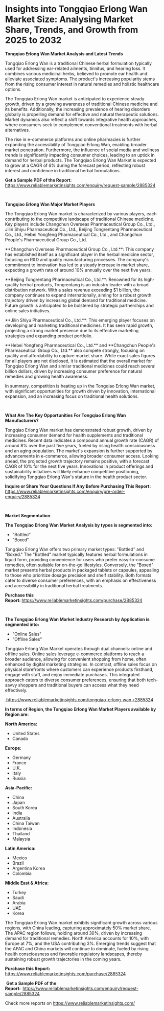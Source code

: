 <p><h1>Insights into Tongqiao Erlong Wan Market Size: Analysing Market Share, Trends, and Growth from 2025 to 2032</h1></p><p><strong>Tongqiao Erlong Wan Market Analysis and Latest Trends</strong></p>
<p><p>Tongqiao Erlong Wan is a traditional Chinese herbal formulation typically used for addressing ear-related ailments, tinnitus, and hearing loss. It combines various medicinal herbs, believed to promote ear health and alleviate associated symptoms. The product's increasing popularity stems from the rising consumer interest in natural remedies and holistic healthcare options.</p><p>The Tongqiao Erlong Wan market is anticipated to experience steady growth, driven by a growing awareness of traditional Chinese medicine and its benefits. Additionally, the increasing prevalence of hearing disorders globally is propelling demand for effective and natural therapeutic solutions. Market dynamics also reflect a shift towards integrative health approaches, where consumers seek to complement conventional treatments with herbal alternatives.</p><p>The rise in e-commerce platforms and online pharmacies is further expanding the accessibility of Tongqiao Erlong Wan, enabling broader market penetration. Furthermore, the influence of social media and wellness trends is significantly impacting consumer choices, leading to an uptick in demand for herbal products. The Tongqiao Erlong Wan Market is expected to grow at a CAGR of 6% during the forecast period, reflecting robust interest and confidence in traditional herbal formulations.</p></p>
<p><strong>Get a Sample PDF of the Report:&nbsp;</strong> <a href="https://www.reliablemarketinsights.com/enquiry/request-sample/2885324?utm_campaign=2667&utm_medium=2&utm_source=Github&utm_content=ia&utm_term=13032025&utm_id=tongqiao-erlong-wan">https://www.reliablemarketinsights.com/enquiry/request-sample/2885324</a></p>
<p>&nbsp;</p>
<p><strong>Tongqiao Erlong Wan Major Market Players</strong></p>
<p><p>The Tongqiao Erlong Wan market is characterized by various players, each contributing to the competitive landscape of traditional Chinese medicine. Key players include Changchun Overseas Pharmaceutical Group Co., Ltd., Jilin Shiyu Pharmaceutical Co., Ltd., Beijing Tongrentang Pharmaceutical Co., Ltd., Hebei Yongfeng Pharmaceutical Co., Ltd., and Changchun People's Pharmaceutical Group Co., Ltd.</p><p>**Changchun Overseas Pharmaceutical Group Co., Ltd.**: This company has established itself as a significant player in the herbal medicine sector, focusing on R&D and quality manufacturing processes. The company's commitment to innovation has led to a steady increase in market share, expecting a growth rate of around 10% annually over the next five years.</p><p>**Beijing Tongrentang Pharmaceutical Co., Ltd.**: Renowned for its high-quality herbal products, Tongrentang is an industry leader with a broad distribution network. With a sales revenue exceeding $1 billion, the company continues to expand internationally, aiming for a robust growth trajectory driven by increasing global demand for traditional medicine. Future growth is anticipated to be bolstered by strategic partnerships and online sales initiatives.</p><p>**Jilin Shiyu Pharmaceutical Co., Ltd.**: This emerging player focuses on developing and marketing traditional medicines. It has seen rapid growth, projecting a strong market presence due to its effective marketing strategies and expanding product portfolio.</p><p>**Hebei Yongfeng Pharmaceutical Co., Ltd.** and **Changchun People's Pharmaceutical Group Co., Ltd.** also compete strongly, focusing on quality and affordability to capture market share. While exact sales figures for all players are not disclosed, it is estimated that the overall market for Tongqiao Erlong Wan and similar traditional medicines could reach several billion dollars, driven by increasing consumer preference for natural remedies and growing health awareness.</p><p>In summary, competition is heating up in the Tongqiao Erlong Wan market, with significant opportunities for growth driven by innovation, international expansion, and an increasing focus on traditional health solutions.</p></p>
<p>&nbsp;</p>
<p><strong>What Are The Key Opportunities For Tongqiao Erlong Wan Manufacturers?</strong></p>
<p><p>Tongqiao Erlong Wan market has demonstrated robust growth, driven by increasing consumer demand for health supplements and traditional medicines. Recent data indicates a compound annual growth rate (CAGR) of around 8% over the past five years, fueled by rising health consciousness and an aging population. The market's expansion is further supported by advancements in e-commerce, allowing broader consumer access. Looking ahead, the projected growth trajectory remains positive, with a forecast CAGR of 10% for the next five years. Innovations in product offerings and sustainability initiatives will likely enhance competitive positioning, solidifying Tongqiao Erlong Wan's stature in the health product sector.</p></p>
<p><strong>Inquire or Share Your Questions If Any Before Purchasing This Report:</strong> <a href="https://www.reliablemarketinsights.com/enquiry/pre-order-enquiry/2885324?utm_campaign=2667&utm_medium=2&utm_source=Github&utm_content=ia&utm_term=13032025&utm_id=tongqiao-erlong-wan">https://www.reliablemarketinsights.com/enquiry/pre-order-enquiry/2885324</a></p>
<p>&nbsp;</p>
<p><strong>Market Segmentation</strong></p>
<p><strong>The Tongqiao Erlong Wan Market Analysis by types is segmented into:</strong></p>
<p><ul><li>"Bottled"</li><li>"Boxed"</li></ul></p>
<p><p>Tongqiao Erlong Wan offers two primary market types: "Bottled" and "Boxed." The "Bottled" market typically features herbal formulations in liquid form, providing convenience for users who prefer easy-to-consume remedies, often suitable for on-the-go lifestyles. Conversely, the "Boxed" market presents herbal products in packaged tablets or capsules, appealing to those who prioritize dosage precision and shelf stability. Both formats cater to diverse consumer preferences, with an emphasis on effectiveness and accessibility in traditional herbal treatments.</p></p>
<p><strong>Purchase this Report:&nbsp;</strong><a href="https://www.reliablemarketinsights.com/purchase/2885324?utm_campaign=2667&utm_medium=2&utm_source=Github&utm_content=ia&utm_term=13032025&utm_id=tongqiao-erlong-wan">https://www.reliablemarketinsights.com/purchase/2885324</a></p>
<p>&nbsp;</p>
<p><strong>The Tongqiao Erlong Wan Market Industry Research by Application is segmented into:</strong></p>
<p><ul><li>"Online Sales"</li><li>"Offline Sales"</li></ul></p>
<p><p>Tongqiao Erlong Wan Market operates through dual channels: online and offline sales. Online sales leverage e-commerce platforms to reach a broader audience, allowing for convenient shopping from home, often enhanced by digital marketing strategies. In contrast, offline sales focus on physical storefronts where customers can experience products firsthand, engage with staff, and enjoy immediate purchases. This integrated approach caters to diverse consumer preferences, ensuring that both tech-savvy shoppers and traditional buyers can access what they need effectively.</p></p>
<p><a href="https://www.reliablemarketinsights.com/tongqiao-erlong-wan-r2885324?utm_campaign=2667&utm_medium=2&utm_source=Github&utm_content=ia&utm_term=13032025&utm_id=tongqiao-erlong-wan">&nbsp;https://www.reliablemarketinsights.com/tongqiao-erlong-wan-r2885324</a></p>
<p><strong>In terms of Region, the Tongqiao Erlong Wan Market Players available by Region are:</strong></p>
<p>
    <p> <strong> North America: </strong>
        <ul>
            <li>United States</li>
            <li>Canada</li>
        </ul>
        </p> 
    <p> <strong> Europe: </strong>
        <ul>
            <li>Germany</li>
            <li>France</li>
            <li>U.K.</li>
            <li>Italy</li>
            <li>Russia</li>
        </ul>
        </p> 
    <p> <strong> Asia-Pacific: </strong>
        <ul>
            <li>China</li>
            <li>Japan</li>
            <li>South Korea</li>
            <li>India</li>
            <li>Australia</li>
            <li>China Taiwan</li>
            <li>Indonesia</li>
            <li>Thailand</li>
            <li>Malaysia</li>
        </ul>
        </p> 
    <p> <strong> Latin America: </strong>
        <ul>
            <li>Mexico</li>
            <li>Brazil</li>
            <li>Argentina Korea</li>
            <li>Colombia</li>
        </ul>
        </p> 
    <p> <strong> Middle East & Africa: </strong>
        <ul>
            <li>Turkey</li>
            <li>Saudi</li>
            <li>Arabia</li>
            <li>UAE</li>
            <li>Korea</li>
        </ul>
    </p>
    </p>
<p><p>The Tongqiao Erlong Wan market exhibits significant growth across various regions, with China leading, capturing approximately 50% market share. The APAC region follows, holding around 30%, driven by increasing demand for traditional remedies. North America accounts for 10%, with Europe at 7%, and the USA contributing 3%. Emerging trends suggest that the APAC and China markets will continue to dominate, fueled by rising health consciousness and favorable regulatory landscapes, thereby sustaining robust growth trajectories in the coming years.</p></p>
<p><strong>Purchase this Report: </strong><a href="https://www.reliablemarketinsights.com/purchase/2885324?utm_campaign=2667&utm_medium=2&utm_source=Github&utm_content=ia&utm_term=13032025&utm_id=tongqiao-erlong-wan">https://www.reliablemarketinsights.com/purchase/2885324</a></p>
<p>&nbsp;<strong>Get a Sample PDF of the Report:&nbsp;&nbsp;</strong><a href="https://www.reliablemarketinsights.com/enquiry/request-sample/2885324?utm_campaign=2667&utm_medium=2&utm_source=Github&utm_content=ia&utm_term=13032025&utm_id=tongqiao-erlong-wan">https://www.reliablemarketinsights.com/enquiry/request-sample/2885324</a></p>
<p><strong></strong></p>
<p>Check more reports on <a href="https://www.reliablemarketinsights.com/?utm_campaign=2667&utm_medium=2&utm_source=Github&utm_content=ia&utm_term=13032025&utm_id=tongqiao-erlong-wan">https://www.reliablemarketinsights.com/</a></p>